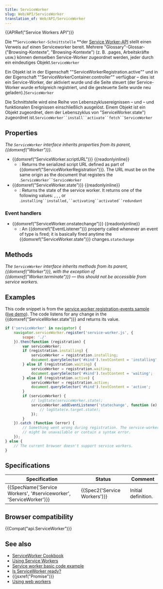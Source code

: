 ```yaml
---
title: ServiceWorker
slug: Web/API/ServiceWorker
translation_of: Web/API/ServiceWorker
---
```

{{APIRef("Service Workers API")}}

Die **`ServiceWorker-Schnittstelle` **der [Service Worker-API](/de/docs/Web/API/Service_Worker_API) stellt einen Verweis auf einen Serviceworker bereit. Mehrere "Glossary"-Glossar-("Browsing-Kontexte", "Browsing-Kontexte") (z. B. .pages, Arbeitskräfte usw.) können demselben Service-Worker zugeordnet werden, jeder durch ein eindeutiges Objekt.`ServiceWorker`

Ein Objekt ist in der Eigenschaft ""ServiceWorkerRegistration.active"" und in der Eigenschaft ""ServiceWorkerContainer.controller"" verfügbar – dies ist ein Service-Worker, der aktiviert wurde und die Seite steuert (der Service-Worker wurde erfolgreich registriert, und die gesteuerte Seite wurde neu geladen).)`ServiceWorker`

Die Schnittstelle wird eine Reihe von Lebenszyklusereignissen – und – und funktionalen Ereignissen einschließlich ausgelöst. Einem Objekt ist ein Objekt zugeordnet, dem der Lebenszyklus von "ServiceWorker.state") zugeordnet ist.` ServiceWorker``install``activate``fetch``ServiceWorker `

## Properties

_The `ServiceWorker` interface inherits properties from its parent, {{domxref("Worker")}}._

- {{domxref("ServiceWorker.scriptURL")}} {{readonlyinline}}
  - : Returns the serialized script URL defined as part of {{domxref("ServiceWorkerRegistration")}}. The URL must be on the same origin as the document that registers the .` ServiceWorker``ServiceWorker `
- {{domxref("ServiceWorker.state")}} {{readonlyinline}}
  - : Returns the state of the service worker. It returns one of the following values: , , , or .` installing``installed,``activating``activated``redundant `

### Event handlers

- {{domxref("ServiceWorker.onstatechange")}} {{readonlyinline}}
  - : An {{domxref("EventListener")}} property called whenever an event of type is fired; it is basically fired anytime the {{domxref("ServiceWorker.state")}} changes.`statechange`

## Methods

_The `ServiceWorker` interface inherits methods from its parent, {{domxref("Worker")}}, with the exception of {{domxref("Worker.terminate")}} — this should not be accessible from service workers._

## Examples

This code snippet is from the [service worker registration-events sample](https://github.com/GoogleChrome/samples/blob/gh-pages/service-worker/registration-events/index.html) ([live demo](https://googlechrome.github.io/samples/service-worker/registration-events/)). The code listens for any change in the {{domxref("ServiceWorker.state")}} and returns its value.

```js
if ('serviceWorker' in navigator) {
    navigator.serviceWorker.register('service-worker.js', {
        scope: './'
    }).then(function (registration) {
        var serviceWorker;
        if (registration.installing) {
            serviceWorker = registration.installing;
            document.querySelector('#kind').textContent = 'installing';
        } else if (registration.waiting) {
            serviceWorker = registration.waiting;
            document.querySelector('#kind').textContent = 'waiting';
        } else if (registration.active) {
            serviceWorker = registration.active;
            document.querySelector('#kind').textContent = 'active';
        }
        if (serviceWorker) {
            // logState(serviceWorker.state);
            serviceWorker.addEventListener('statechange', function (e) {
                // logState(e.target.state);
            });
        }
    }).catch (function (error) {
        // Something went wrong during registration. The service-worker.js file
        // might be unavailable or contain a syntax error.
    });
} else {
    // The current browser doesn't support service workers.
}
```

## Specifications

| Specification                                                                            | Status                               | Comment             |
| ---------------------------------------------------------------------------------------- | ------------------------------------ | ------------------- |
| {{SpecName('Service Workers', '#serviceworker', 'ServiceWorker')}} | {{Spec2('Service Workers')}} | Initial definition. |

## Browser compatibility

{{Compat("api.ServiceWorker")}}

## See also

- [ServiceWorker Cookbook](https://serviceworke.rs)
- [Using Service Workers](/de/docs/Web/API/ServiceWorker_API/Using_Service_Workers)
- [Service worker basic code example](https://github.com/mdn/sw-test)
- [Is ServiceWorker ready?](https://jakearchibald.github.io/isserviceworkerready/)
- {{jsxref("Promise")}}
- [Using web workers](/de/docs/Web/API/Web_Workers_API/Using_web_workers)
